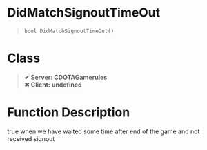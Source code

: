 # DidMatchSignoutTimeOut
> `bool DidMatchSignoutTimeOut()`
# Class
> __✔ Server: CDOTAGamerules__  
> __✖ Client: undefined__  
# Function Description
true when we have waited some time after end of the game and not received signout
